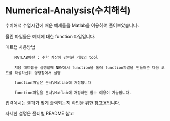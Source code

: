 # Numerical-Analysis(수치해석)

수치해석 수업시간에 배운 예제들을 Matlab을 이용하여 풀어보았습니다.

올린 파일들은 예제에 대한 function 파일입니다.



매트랩 사용방법

        MATLAB이란 : 수학 계산에 강력한 기능의 tool

        처음 매트랩을 실행할때 NEW에서 function을 눌러 function파일을 만들어준 다음 코드를 작성하신뒤 명령창에서 실행

        function파일은 문서\Matlab에 저장됩니다

        function파일을 문서\Matlab에 저장하면 함수 이용이 가능합니다.

입력예시는 결과가 맞게 출력되는지 확인을 위한 참고용입니다.

자세한 설명은 폴더별 README 참고
 
